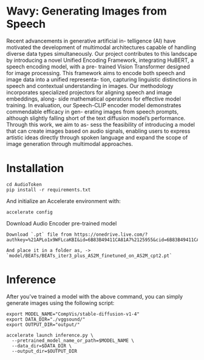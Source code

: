 # Wavy: Generating Images from Speech

Recent advancements in generative artificial in- telligence (AI) have motivated the development of multimodal architectures capable of handling diverse data types simultaneously. Our project contributes to this landscape by introducing a novel Unified Encoding Framework, integrating HuBERT, a speech encoding model, with a pre- trained Vision Transformer designed for image processing. This framework aims to encode both speech and image data into a unified representa- tion, capturing linguistic distinctions in speech and contextual understanding in images. Our methodology incorporates specialized projectors for aligning speech and image embeddings, along- side mathematical operations for effective model training. In evaluation, our Speech-CLIP encoder model demonstrates commendable efficacy in gen- erating images from speech prompts, although slightly falling short of the text diffusion model’s performance. Through this work, we aim to as- sess the feasibility of introducing a model that can create images based on audio signals, enabling users to express artistic ideas directly through spoken language and expand the scope of image generation through multimodal approaches.

# Installation
```
cd AudioToken
pip install -r requirements.txt
```
And initialize an Accelerate environment with:
```
accelerate config
```
Download Audio Encoder pre-trained model 
```
Download `.pt` file from https://onedrive.live.com/?authkey=%21APLo1x9WFLcaKBI&id=6B83B49411CA81A7%2125955&cid=6B83B49411CA81A7&parId=root&parQt=sharedby&o=OneUp

And place it in a folder as, -> `model/BEATs/BEATs_iter3_plus_AS2M_finetuned_on_AS2M_cpt2.pt`

```

# Inference

After you've trained a model with the above command, you can simply generate images using the following script:
```angular2html
export MODEL_NAME="CompVis/stable-diffusion-v1-4"
export DATA_DIR="./vggsound/"
export OUTPUT_DIR="output/"

accelerate launch inference.py \
  --pretrained_model_name_or_path=$MODEL_NAME \
  --data_dir=$DATA_DIR \
  --output_dir=$OUTPUT_DIR 
```
